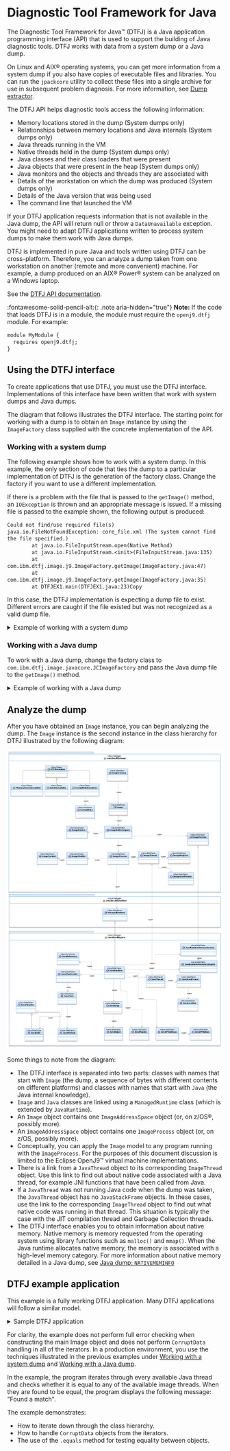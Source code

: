 ﻿<!--
* Copyright (c) 2017, 2023 IBM Corp. and others
*
* This program and the accompanying materials are made
* available under the terms of the Eclipse Public License 2.0
* which accompanies this distribution and is available at
* https://www.eclipse.org/legal/epl-2.0/ or the Apache
* License, Version 2.0 which accompanies this distribution and
* is available at https://www.apache.org/licenses/LICENSE-2.0.
*
* This Source Code may also be made available under the
* following Secondary Licenses when the conditions for such
* availability set forth in the Eclipse Public License, v. 2.0
* are satisfied: GNU General Public License, version 2 with
* the GNU Classpath Exception [1] and GNU General Public
* License, version 2 with the OpenJDK Assembly Exception [2].
*
* [1] https://www.gnu.org/software/classpath/license.html
* [2] https://openjdk.org/legal/assembly-exception.html
*
* SPDX-License-Identifier: EPL-2.0 OR Apache-2.0 OR GPL-2.0 WITH
* Classpath-exception-2.0 OR LicenseRef-GPL-2.0 WITH Assembly-exception
-->

# Diagnostic Tool Framework for Java

The Diagnostic Tool Framework for Java&trade; (DTFJ) is a Java application programming interface (API) that is used to support the building of Java diagnostic tools. DTFJ works with data from a system dump or a Java dump.

On Linux and AIX® operating systems, you can get more information from a system dump if you also have copies of executable files and libraries. You can run the `jpackcore` utility to collect these files into a single archive for use in subsequent problem diagnosis. For more information, see [Dump extractor](tool_jextract.md).

The DTFJ API helps diagnostic tools access the following information:  

- Memory locations stored in the dump (System dumps only)
- Relationships between memory locations and Java internals (System dumps only)
- Java threads running in the VM
- Native threads held in the dump (System dumps only)
- Java classes and their class loaders that were present
- Java objects that were present in the heap (System dumps only)
- Java monitors and the objects and threads they are associated with
- Details of the workstation on which the dump was produced (System dumps only)
- Details of the Java version that was being used
- The command line that launched the VM

If your DTFJ application requests information that is not available in the Java dump, the API will return null or throw a `DataUnavailable` exception. You might need to adapt DTFJ applications written to process system dumps to make them work with Java dumps.

DTFJ is implemented in pure Java and tools written using DTFJ can be cross-platform. Therefore, you can analyze a dump taken from one workstation on another (remote and more convenient) machine. For example, a dump produced on an AIX® Power® system can be analyzed on a Windows laptop.

See the [DTFJ API documentation](api-dtfj.md). <!-- Link to API -->

:fontawesome-solid-pencil-alt:{: .note aria-hidden="true"} **Note:** If the code that loads DTFJ is in a module, the module must require the `openj9.dtfj` module. For example:

```
module MyModule {
  requires openj9.dtfj;
}
```

## Using the DTFJ interface

To create applications that use DTFJ, you must use the DTFJ interface. Implementations of this interface have been written that work with system dumps and Java dumps.

The diagram that follows illustrates the DTFJ interface. The starting point for working with a dump is to obtain an `Image` instance by using the `ImageFactory` class supplied with the concrete implementation of the API.

### Working with a system dump

The following example shows how to work with a system dump. In this example, the only section of code that ties the dump to a particular implementation of DTFJ is the generation of the factory class. Change the factory if you want to use a different implementation.

If there is a problem with the file that is passed to the `getImage()` method, an `IOException` is thrown and an appropriate message is issued. If a missing file is passed to the example shown, the following output is produced:

````
Could not find/use required file(s)
java.io.FileNotFoundException: core_file.xml (The system cannot find the file specified.)
        at java.io.FileInputStream.open(Native Method)
        at java.io.FileInputStream.<init>(FileInputStream.java:135)
        at com.ibm.dtfj.image.j9.ImageFactory.getImage(ImageFactory.java:47)
        at com.ibm.dtfj.image.j9.ImageFactory.getImage(ImageFactory.java:35)
        at DTFJEX1.main(DTFJEX1.java:23)Copy
````

In this case, the DTFJ implementation is expecting a dump file to exist. Different errors are caught if the file existed but was not recognized as a valid dump file.

<details>
  <summary>Example of working with a system dump</summary>

````
import java.io.File;
import java.util.Iterator;
import java.io.IOException;

import com.ibm.dtfj.image.CorruptData;
import com.ibm.dtfj.image.Image;
import com.ibm.dtfj.image.ImageFactory;

public class DTFJEX1 {
    public static void main(String[] args) {
        Image image = null;
        if (args.length > 0) {
            File f = new File(args[0]);
            try {
                Class factoryClass = Class.forName("com.ibm.dtfj.image.j9.ImageFactory");
                ImageFactory factory = (ImageFactory) factoryClass.newInstance();
                image = factory.getImage(f);
            } catch (ClassNotFoundException e) {
                System.err.println("Could not find DTFJ factory class");
                e.printStackTrace(System.err);
            } catch (IllegalAccessException e) {
                System.err.println("IllegalAccessException for DTFJ factory class");
                e.printStackTrace(System.err);
            } catch (InstantiationException e) {
                System.err.println("Could not instantiate DTFJ factory class");
                e.printStackTrace(System.err);
            } catch (IOException e) {
                System.err.println("Could not find/use required file(s)");
                e.printStackTrace(System.err);
            }
        } else {
            System.err.println("No filename specified");
        }
        if (image == null) {
            return;
        }

        Iterator asIt = image.getAddressSpaces();
        int count = 0;
        while (asIt.hasNext()) {
            Object tempObj = asIt.next();
            if (tempObj instanceof CorruptData) {
                System.err.println("Address Space object is corrupt: "
                        + (CorruptData) tempObj);
            } else {
                count++;
            }
        }
        System.out.println("The number of address spaces is: " + count);
    }
}
````

</details>

### Working with a Java dump

To work with a Java dump, change the factory class to `com.ibm.dtfj.image.javacore.JCImageFactory` and pass the Java dump file to the `getImage()` method.

<details>
  <summary>Example of working with a Java dump</summary>

````
import java.io.File;
import java.util.Iterator;
import java.io.IOException;

import com.ibm.dtfj.image.CorruptData;
import com.ibm.dtfj.image.Image;
import com.ibm.dtfj.image.ImageFactory;

public class DTFJEX2 {
    public static void main(String[] args) {
        Image image=null;

        if (args.length > 0) {
            File javacoreFile = new File(args[0]);

            try {
                Class factoryClass = Class.forName("com.ibm.dtfj.image.javacore.JCImageFactory");
                ImageFactory factory = (ImageFactory) factoryClass.newInstance();
                image = factory.getImage(javacoreFile);
            } catch (ClassNotFoundException e) {
                System.err.println("Could not find DTFJ factory class");
                e.printStackTrace(System.err);
            } catch (IllegalAccessException e) {
                System.err.println("IllegalAccessException for DTFJ factory class");
                e.printStackTrace(System.err);
            } catch (InstantiationException e) {
                System.err.println("Could not instantiate DTFJ factory class");
                e.printStackTrace(System.err);
            } catch (IOException e) {
                System.err.println("Could not find/use required file(s)");
                e.printStackTrace(System.err);
            }
        } else {
            System.err.println("No filename specified");
        }
        if (image == null) {
            return;
        }

        Iterator asIt = image.getAddressSpaces();
        int count = 0;
        while (asIt.hasNext()) {
            Object tempObj = asIt.next();
            if (tempObj instanceof CorruptData) {
                System.err.println("Address Space object is corrupt: "
                        + (CorruptData) tempObj);
            } else {
                count++;
            }
        }
        System.out.println("The number of address spaces is: " + count);
    }
}
````

</details>

## Analyze the dump

After you have obtained an `Image` instance, you can begin analyzing the dump. The `Image` instance is the second instance in the class hierarchy for DTFJ illustrated by the following diagram:

![Class hierarchy for DTFJ](cr/dtfj.png)

Some things to note from the diagram:

- The DTFJ interface is separated into two parts: classes with names that start with `Image` (the dump, a sequence of bytes with different contents on different platforms) and classes with names that start with `Java` (the Java internal knowledge).
- `Image` and `Java` classes are linked using a `ManagedRuntime` class (which is extended by `JavaRuntime`).
- An `Image` object contains one `ImageAddressSpace` object (or, on z/OS®, possibly more).
- An `ImageAddressSpace` object contains one `ImageProcess` object (or, on z/OS, possibly more).
- Conceptually, you can apply the `Image` model to any program running with the `ImageProcess`. For the purposes of this document discussion is limited to the Eclipse OpenJ9&trade; virtual machine implementations.
- There is a link from a `JavaThread` object to its corresponding `ImageThread` object. Use this link to find out about native code associated with a Java thread, for example JNI functions that have been called from Java.
- If a `JavaThread` was not running Java code when the dump was taken, the `JavaThread` object has no `JavaStackFrame` objects. In these cases, use the link to the corresponding `ImageThread` object to find out what native code was running in that thread. This situation is typically the case with the JIT compilation thread and Garbage Collection threads.
- The DTFJ interface enables you to obtain information about native memory. Native memory is memory requested from the operating system using library functions such as `malloc()` and `mmap()`. When the Java runtime allocates native memory, the memory is associated with a high-level memory category. For more information about native memory detailed in a Java dump, see [Java dump: `NATIVEMEMINFO`](dump_javadump.md#nativememinfo)

## DTFJ example application

This example is a fully working DTFJ application. Many DTFJ applications will follow a similar model.

<details>
  <summary>Sample DTFJ application</summary>

````
import java.io.File;
import java.util.Iterator;
import com.ibm.dtfj.image.CorruptData;
import com.ibm.dtfj.image.CorruptDataException;
import com.ibm.dtfj.image.DataUnavailable;
import com.ibm.dtfj.image.Image;
import com.ibm.dtfj.image.ImageAddressSpace;
import com.ibm.dtfj.image.ImageFactory;
import com.ibm.dtfj.image.ImageProcess;
import com.ibm.dtfj.java.JavaRuntime;
import com.ibm.dtfj.java.JavaThread;
import com.ibm.dtfj.image.ImageThread;

public class DTFJEX2
{
   public static void main( String[] args )
   {
      Image image = null;
      if ( args.length > 0 )
      {
         File f = new File( args[0] );
         try
         {
            Class factoryClass = Class
                  .forName( "com.ibm.dtfj.image.j9.ImageFactory" );
            ImageFactory factory = (ImageFactory) factoryClass.newInstance( );
            image = factory.getImage( f );
         }
         catch ( Exception ex )
         { /*
             * Should use the error handling as shown in DTFJEX1.
             */
            System.err.println( "Error in DTFJEX2" );
            ex.printStackTrace( System.err );
         }
      }
      else
      {
         System.err.println( "No filename specified" );
      }

      if ( null == image )
      {
         return;
      }

      MatchingThreads( image );
   }

   public static void MatchingThreads( Image image )
   {
      ImageThread imgThread = null;

      Iterator asIt = image.getAddressSpaces( );
      while ( asIt.hasNext( ) )
      {
         System.out.println( "Found ImageAddressSpace..." );

         ImageAddressSpace as = (ImageAddressSpace) asIt.next( );

         Iterator prIt = as.getProcesses( );

         while ( prIt.hasNext( ) )
         {
            System.out.println( "Found ImageProcess..." );

            ImageProcess process = (ImageProcess) prIt.next( );

            Iterator runTimesIt = process.getRuntimes( );
            while ( runTimesIt.hasNext( ) )
            {
               System.out.println( "Found Runtime..." );
               JavaRuntime javaRT = (JavaRuntime) runTimesIt.next( );

               Iterator javaThreadIt = javaRT.getThreads( );

               while ( javaThreadIt.hasNext( ) )
               {
                  Object tempObj = javaThreadIt.next( );
                  /*
                   * Should use CorruptData handling for all iterators
                   */
                  if ( tempObj instanceof CorruptData )
                  {
                     System.out.println( "We have some corrupt data" );
                  }
                  else
                  {
                     JavaThread javaThread = (JavaThread) tempObj;
                     System.out.println( "Found JavaThread..." );
                     try
                     {
                        imgThread = (ImageThread) javaThread.getImageThread( );

                        // Now we have a Java thread we can iterator
                        // through the image threads
                        Iterator imgThreadIt = process.getThreads( );

                        while ( imgThreadIt.hasNext( ) )
                        {
                           ImageThread imgThread2 = (ImageThread) imgThreadIt
                                 .next( );
                           if ( imgThread.equals( imgThread2 ) )
                           {
                              System.out.println( "Found a match:" );
                              System.out.println( "\tjavaThread "
                                    + javaThread.getName( )
                                    + " is the same as " + imgThread2.getID( ) );
                           }
                        }
                     }
                     catch ( CorruptDataException e )
                     {
                        System.err.println( "ImageThread was corrupt: "
                              + e.getMessage( ) );
                     }
                     catch ( DataUnavailable e )
                     {
                        System.out.println( "DataUnavailable: "
                              + e.getMessage( ) );
                     }
                  }
               }
            }
         }
      }
   }
}
````

</details>

For clarity, the example does not perform full error checking when constructing the main Image object and does not perform `CorruptData` handling in all of the iterators. In a production environment, you use the techniques illustrated in the previous examples under [Working with a system dump](#working-with-a-system-dump) and [Working with a Java dump](#working-with-a-java-dump).

In the example, the program iterates through every available Java thread and checks whether it is equal to any of the available image threads. When they are found to be equal, the program displays the following message: "Found a match".

The example demonstrates:

- How to iterate down through the class hierarchy.
- How to handle `CorruptData` objects from the iterators.
- The use of the `.equals` method for testing equality between objects.




<!-- ==== END OF TOPIC ==== interface_dtfj.md ==== -->
